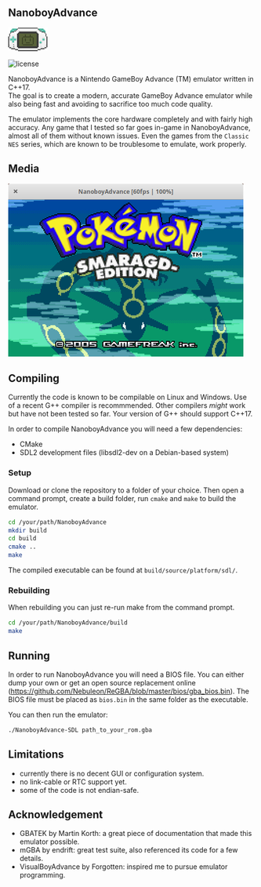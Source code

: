 <h2>NanoboyAdvance</h2>

![logo](media/logo_cropped.png)

![license](https://img.shields.io/github/license/fleroviux/NanoboyAdvance)

NanoboyAdvance is a Nintendo GameBoy Advance (TM) emulator written in C++17.<br>
The goal is to create a modern, accurate GameBoy Advance emulator while also being fast
and avoiding to sacrifice too much code quality.

The emulator implements the core hardware completely and with fairly high accuracy.
Any game that I tested so far goes in-game in NanoboyAdvance, almost all of them without known issues.
Even the games from the `Classic NES` series, which are known to be troublesome to emulate, work properly. 

## Media

![screenshot1](media/screenshot1.png)

## Compiling

Currently the code is known to be compilable on Linux and Windows.
Use of a recent G++ compiler is recommmended. Other compilers *might* work but have not been tested so far.
Your version of G++ should support C++17.

In order to compile NanoboyAdvance you will need a few dependencies:
- CMake
- SDL2 development files (libsdl2-dev on a Debian-based system)

### Setup

Download or clone the repository to a folder of your choice.
Then open a command prompt, create a build folder, run `cmake` and `make` to build the emulator.
```bash
cd /your/path/NanoboyAdvance
mkdir build
cd build
cmake ..
make
```
The compiled executable can be found at `build/source/platform/sdl/`.

### Rebuilding

When rebuilding you can just re-run make from the command prompt.
```bash
cd /your/path/NanoboyAdvance/build
make
```

## Running

In order to run NanoboyAdvance you will need a BIOS file.
You can either dump your own or get an open source replacement online (https://github.com/Nebuleon/ReGBA/blob/master/bios/gba_bios.bin).
The BIOS file must be placed as `bios.bin` in the same folder as the executable.

You can then run the emulator:
```bash
./NanoboyAdvance-SDL path_to_your_rom.gba
```

## Limitations
- currently there is no decent GUI or configuration system.
- no link-cable or RTC support yet.
- some of the code is not endian-safe.

## Acknowledgement

- GBATEK by Martin Korth: a great piece of documentation that made this emulator possible.
- mGBA by endrift: great test suite, also referenced its code for a few details.
- VisualBoyAdvance by Forgotten: inspired me to pursue emulator programming.
